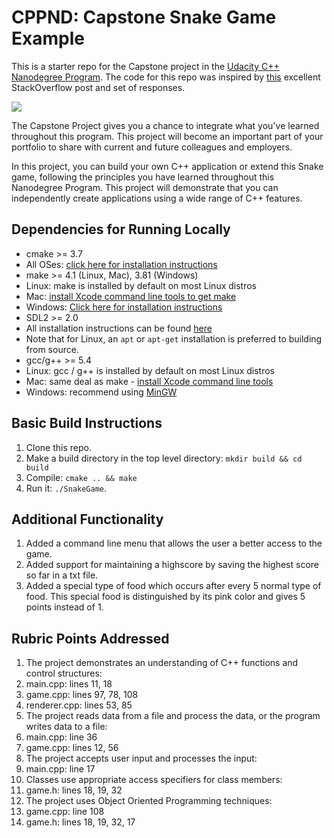 # CPPND: Capstone Snake Game Example

This is a starter repo for the Capstone project in the [Udacity C++ Nanodegree Program](https://www.udacity.com/course/c-plus-plus-nanodegree--nd213). The code for this repo was inspired by [this](https://codereview.stackexchange.com/questions/212296/snake-game-in-c-with-sdl) excellent StackOverflow post and set of responses.

<img src="snake_game.gif"/>

The Capstone Project gives you a chance to integrate what you've learned throughout this program. This project will become an important part of your portfolio to share with current and future colleagues and employers.

In this project, you can build your own C++ application or extend this Snake game, following the principles you have learned throughout this Nanodegree Program. This project will demonstrate that you can independently create applications using a wide range of C++ features.

## Dependencies for Running Locally
* cmake >= 3.7
* All OSes: [click here for installation instructions](https://cmake.org/install/)
* make >= 4.1 (Linux, Mac), 3.81 (Windows)
* Linux: make is installed by default on most Linux distros
* Mac: [install Xcode command line tools to get make](https://developer.apple.com/xcode/features/)
* Windows: [Click here for installation instructions](http://gnuwin32.sourceforge.net/packages/make.htm)
* SDL2 >= 2.0
* All installation instructions can be found [here](https://wiki.libsdl.org/Installation)
* Note that for Linux, an `apt` or `apt-get` installation is preferred to building from source.
* gcc/g++ >= 5.4
* Linux: gcc / g++ is installed by default on most Linux distros
* Mac: same deal as make - [install Xcode command line tools](https://developer.apple.com/xcode/features/)
* Windows: recommend using [MinGW](http://www.mingw.org/)

## Basic Build Instructions

1. Clone this repo.
2. Make a build directory in the top level directory: `mkdir build && cd build`
3. Compile: `cmake .. && make`
4. Run it: `./SnakeGame`.

## Additional Functionality

1. Added a command line menu that allows the user a better access to the game.
2. Added support for maintaining a highscore by saving the highest score so far in a txt file.
3. Added a special type of food which occurs after every 5 normal type of food. This special food is distinguished by its pink color and gives 5 points instead of 1.

## Rubric Points Addressed

1. The project demonstrates an understanding of C++ functions and control structures:    
1. main.cpp: lines 11, 18  
2. game.cpp: lines 97, 78, 108
3. renderer.cpp: lines 53, 85
2. The project reads data from a file and process the data, or the program writes data to a file:      
1. main.cpp: line 36
2. game.cpp: lines 12, 56
3. The project accepts user input and processes the input:      
1. main.cpp: line 17
4. Classes use appropriate access specifiers for class members:    
1. game.h: lines 18, 19, 32
5. The project uses Object Oriented Programming techniques:    
1. game.cpp: line 108
2. game.h: lines 18, 19, 32, 17

